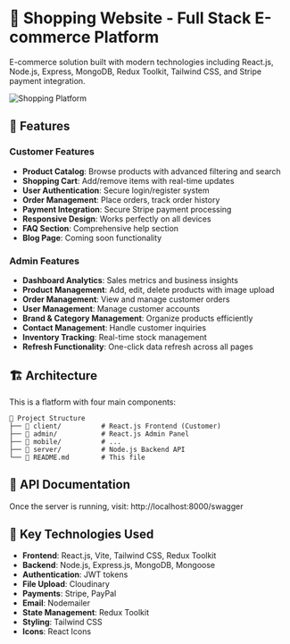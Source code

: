 # 🛒 Shopping Website - Full Stack E-commerce Platform

E-commerce solution built with modern technologies including React.js, Node.js, Express, MongoDB, Redux Toolkit, Tailwind CSS, and Stripe payment integration.

![Shopping Platform](./public/thumbnail.png)

## 🌟 Features

### Customer Features

- **Product Catalog**: Browse products with advanced filtering and search
- **Shopping Cart**: Add/remove items with real-time updates
- **User Authentication**: Secure login/register system
- **Order Management**: Place orders, track order history
- **Payment Integration**: Secure Stripe payment processing
- **Responsive Design**: Works perfectly on all devices
- **FAQ Section**: Comprehensive help section
- **Blog Page**: Coming soon functionality

### Admin Features

- **Dashboard Analytics**: Sales metrics and business insights
- **Product Management**: Add, edit, delete products with image upload
- **Order Management**: View and manage customer orders
- **User Management**: Manage customer accounts
- **Brand & Category Management**: Organize products efficiently
- **Contact Management**: Handle customer inquiries
- **Inventory Tracking**: Real-time stock management
- **Refresh Functionality**: One-click data refresh across all pages

## 🏗️ Architecture

This is a flatform with four main components:

```
📁 Project Structure
├── 📁 client/          # React.js Frontend (Customer)
├── 📁 admin/           # React.js Admin Panel
├── 📁 mobile/          # ...
├── 📁 server/          # Node.js Backend API
└── 📄 README.md        # This file
```

## 📖 API Documentation

Once the server is running, visit: http://localhost:8000/swagger

## 🎯 Key Technologies Used

- **Frontend**: React.js, Vite, Tailwind CSS, Redux Toolkit
- **Backend**: Node.js, Express.js, MongoDB, Mongoose
- **Authentication**: JWT tokens
- **File Upload**: Cloudinary
- **Payments**: Stripe, PayPal
- **Email**: Nodemailer
- **State Management**: Redux Toolkit
- **Styling**: Tailwind CSS
- **Icons**: React Icons